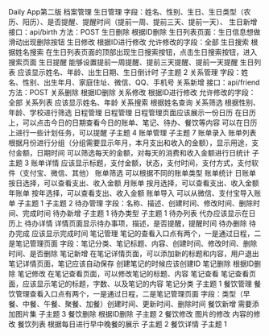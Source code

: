Daily App第二版
	档案管理
		生日管理
			字段：姓名、性别、生日、生日类型（农历、阳历）、是否提醒、提醒时间（提前一周、提前三天、提前一天）、
			生日新增
				接口：api/birth
方法：POST
			生日删除
				根据ID删除
				生日列表页面：生日信息想做滑动出现删除按钮
			生日修改
				根据ID进行修改
				允许修改的字段：全部
			生日搜索
				根据姓名搜索
				在生日列表页面的顶部出现生日搜索按钮，点击生日搜索按钮，进入搜索页面
			生日提醒
				能够设置提前一周提醒、提前三天提醒、提前一天提醒
			生日列表
				应该显示姓名、年龄、出生日期、生日倒计时
				子主题 2
		关系管理
			字段：姓名、性别、出生年月、家庭住址、微信、QQ、手机号
			关系新增
				接口：api/friend
方法：POST
			关系删除
				根据ID删除
			关系修改
				根据ID进行修改
				允许修改的字段：全部
			关系列表
				应该显示姓名、年龄
			关系搜索
				根据姓名查询
			关系筛选
				根据性别、年龄、学校进行筛选
	日程管理
		日程管理
			日程管理页面应该展示一份日历
			在日历上，可以点击今日的日期查看今日的账单、笔记、待办、餐饮等内容
			可以在日历上进行一些计划任务，可以提醒
			子主题 4
		账单管理
			子主题 7
			账单录入
			账单列表
				根据月份进行分组（分组需要显示年月，本月支出和收入的金额），显示用途，支付金额，日期时间
				可以筛选每天的金额，对每天的消费和收入金额进行日统计
				子主题 3
			账单详情
				应该显示标题，支付金额，状态，支付时间，支付方式，支付软件（支付宝、微信、其他）
			账单筛选
				可以根据不同的账单类型
			账单统计
				日账单
					按日选择，可以查看支出、收入金额
				月账单
					按月选择，可以查看支出、收入金额
				年账单
					按年选择，可以查看支出、收入金额
			账单导入
				可以从微信、支付宝导入账单
					子主题 1
				子主题 2
		待办管理
			字段：名称、描述、创建时间、修改时间、删除时间、完成时间
			待办新增
				子主题 1
			待办类型
				子主题 1
			待办列表
				代办应该显示在日历上
			待办详情
				详情页面显示待办事项，描述，是否提醒，提醒时间
			待办删除
			待办完成
				应该显示完成时间
		笔记管理
			笔记的查看入口点有两个，一是通过日程，二是笔记管理页面
			字段：笔记分类、笔记标题、内容、创建时间、修改时间、删除时间、是否删除
			笔记新增
				在笔记详情页面，可以添加新的标题和内容，用户退出笔记详情页面，笔记应该自动保存
				创建笔记的时候应该创建ID
			笔记删除
				根据ID删除
			笔记修改
				在笔记查看页面，可以修改笔记的标题、内容
			笔记查看
				笔记查看页面，应该显示笔记的标题，字数、以及笔记的内容
			笔记分类
				子主题 1
		餐饮管理
			餐饮管理查看入口点有两个，一是通过日程，二是笔记管理页面
			字段：类型（早餐、中餐、午餐、聚餐、加餐）创建时间、更新时间、删除时间
			餐饮新增
				需要添加图片集
				子主题 3
			餐饮删除
				根据ID删除
				子主题 2
			餐饮修改
				图片的修改
				内容的修改
			餐饮列表
				根据每日进行早中晚餐的展示
				子主题 2
			餐饮详情
				子主题 1